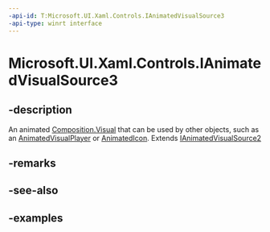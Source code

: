 ```yaml
---
-api-id: T:Microsoft.UI.Xaml.Controls.IAnimatedVisualSource3
-api-type: winrt interface
---
```


# Microsoft.UI.Xaml.Controls.IAnimatedVisualSource3

<!--
public interface IAnimatedVisualSource3
-->


## -description

An animated [Composition.Visual](../microsoft.ui.composition/visual.md) that can be used by other objects, such as an [AnimatedVisualPlayer](animatedvisualplayer.md) or [AnimatedIcon](animatedicon.md). Extends [IAnimatedVisualSource2](ianimatedvisualsource2.md)

## -remarks

## -see-also

## -examples


